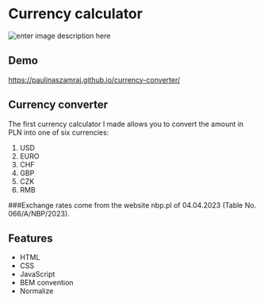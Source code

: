 # Currency calculator

![enter image description here](https://i.postimg.cc/fb0LTnWF/currency-converter.png)

## Demo
https://paulinaszamraj.github.io/currency-converter/

## Currency converter
The first currency calculator I made allows you to convert the amount in PLN into one of six currencies:
 1. USD
 2. EURO
 3. CHF
 4. GBP
 5. CZK
 6. RMB
 
 ###Exchange rates come from the website nbp.pl of 04.04.2023 (Table No. 066/A/NBP/2023).

## Features

 - HTML
 - CSS
 - JavaScript
 - BEM convention
 - Normalize
